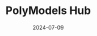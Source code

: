 ---  
layout: startup_page  
title: "PolyModels Hub"  
id: "polymodelshub.com"  
permalink: "/polymodelshubpolymodelshub.com07092024/"  
website: "https://www.polymodelshub.com/"  
funding_round: "Seed"  
funding_amount: "£1.1M"  
investors: "Marathon Venture Capital"  
about: "PolyModels Hub is a biotech software platform aiming to revolutionize pharmaceutical process development. It provides a collaborative platform for scientists to model, simulate, and analyze drug development processes, accelerating timelines and reducing costs through digital tools and AI. The platform also fosters a community for sharing best practices and insights."  
markets: "Biotech, Pharmaceutical, AI, Consulting, Information Technology, Software"  
hq: "London, England, United Kingdom"  
founded_year: "2022"  
linkedin: "https://www.linkedin.com/company/polymodels-hub"  
twitter: "https://x.com/PolyModelsHub"  
instagram: ""  
facebook: ""  
crunchbase: "https://www.crunchbase.com/organization/polymodels-hub"  
pitchbook: "https://pitchbook.com/profiles/company/607179-34"  

date_display: "09-Jul-2024"  
date: "2024-07-09"

# SEO Optimization  
meta_title: "PolyModels Hub - Seed Funding (£1.1M)"  
meta_description: "PolyModels Hub, PolyModels Hub is a biotech software platform aiming to revolutionize pharmaceutical process development. It provides a collaborative platform for sci..."  
meta_keywords: "PolyModels Hub, Biotech, Pharmaceutical, AI, Consulting, Information Technology, Software, Seed funding"  
canonical_url: "https://startup.projectstartups.com/polymodelshubpolymodelshub.com07092024/"  
---